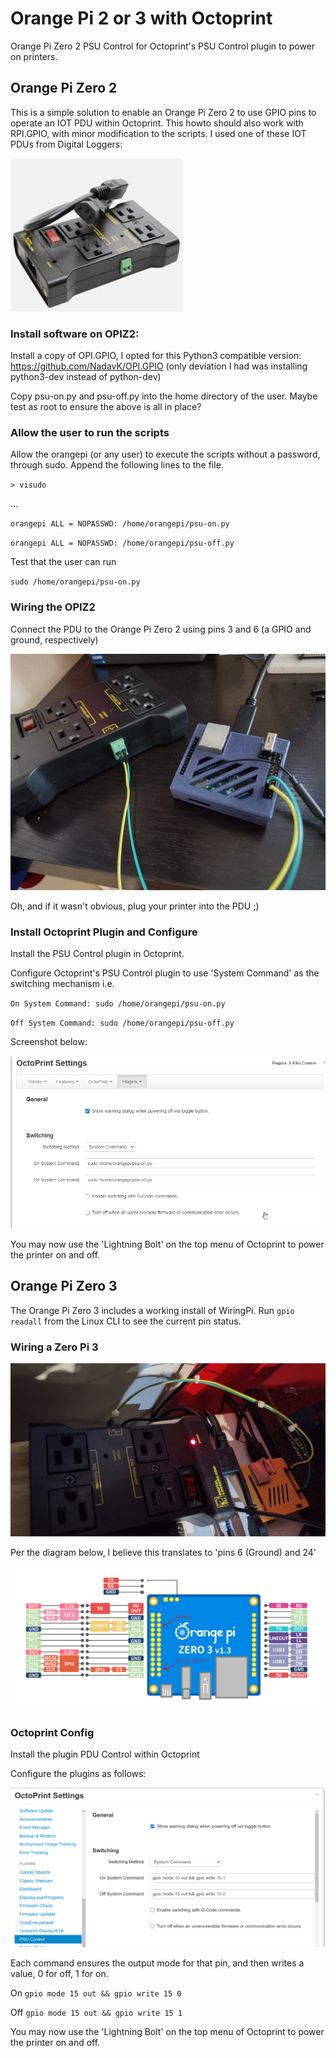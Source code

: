 # Orange Pi 2 or 3 with Octoprint
Orange Pi Zero 2 PSU Control for Octoprint's PSU Control plugin to power on printers.

## Orange Pi Zero 2

This is a simple solution to enable an Orange Pi Zero 2 to use GPIO pins to operate an IOT PDU within Octoprint.  This howto should also work with RPI.GPIO, with minor modification to the scripts. I used one of these IOT PDUs from Digital Loggers:

![pdu](pics/pdu.png)

### Install software on OPIZ2:

Install a copy of OPI.GPIO, I opted for this Python3 compatible version: https://github.com/NadavK/OPI.GPIO
(only deviation I had was installing python3-dev instead of python-dev)


Copy psu-on.py and psu-off.py into the home directory of the user.  Maybe test as root to ensure the above is all in place?

### Allow the user to run the scripts
Allow the orangepi (or any user) to execute the scripts without a password, through sudo.  Append the following lines to the file.

`> visudo`

...

`orangepi ALL = NOPASSWD: /home/orangepi/psu-on.py`

`orangepi ALL = NOPASSWD: /home/orangepi/psu-off.py`

Test that the user can run 

`sudo /home/orangepi/psu-on.py`

### Wiring the OPIZ2

Connect the PDU to the Orange Pi Zero 2 using pins 3 and 6 (a GPIO and ground, respectively)

![wiring](pics/wiring.jpg)

Oh, and if it wasn't obvious, plug your printer into the PDU ;)

### Install Octoprint Plugin and Configure

Install the PSU Control plugin in Octoprint.

Configure Octoprint's PSU Control plugin to use 'System Command' as the switching mechanism i.e.

`On System Command: sudo /home/orangepi/psu-on.py`

`Off System Command: sudo /home/orangepi/psu-off.py`

Screenshot below:

![oprint-settings](pics/oprint-settings.png)

You may now use the 'Lightning Bolt' on the top menu of Octoprint to power the printer on and off.

## Orange Pi Zero 3

The Orange Pi Zero 3 includes a working install of WiringPi.  Run `gpio readall` from the Linux CLI to see the current pin status.

### Wiring a Zero Pi 3

![opiz3-wiring](pics/opiz3-wiring.jpg)

Per the diagram below, I believe this translates to 'pins 6 (Ground) and 24'

![opiz3-pinout](pics/opiz3-pinout.png)


### Octoprint Config

Install the plugin PDU Control within Octoprint

Configure the plugins as follows:

![opiz3-screen](pics/opiz3-screen.png)

Each command ensures the output mode for that pin, and then writes a value, 0 for off, 1 for on.

On
`gpio mode 15 out && gpio write 15 0`

Off
`gpio mode 15 out && gpio write 15 1`

You may now use the 'Lightning Bolt' on the top menu of Octoprint to power the printer on and off.
